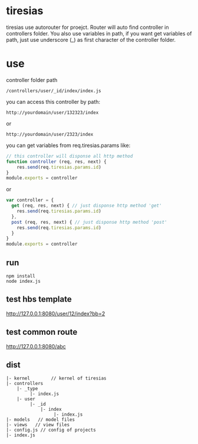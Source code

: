 # tiresias
tiresias use autorouter for proejct.
Router will auto find controller in controllers folder.
You also use variables in path, if you want get variables of path, just use underscore (_) as first character of the controller folder.

# use
controller folder path
```
/controllers/user/_id/index/index.js
```

you can access this controller by path:
```
http://yourdomain/user/132323/index  
```

or
```
http://yourdomain/user/2323/index
```

 you can get variables from req.tiresias.params like:

```javascript
// this controller will disponse all http method
function controller (req, res, next) {
    res.send(req.tiresias.params.id)
}
module.exports = controller
```
or 
```javascript
var controller = {
  get (req, res, next) { // just disponse http method 'get'
    res.send(req.tiresias.params.id)
  },
  post (req, res, next) { // just disponse http method 'post'
    res.send(req.tiresias.params.id)
  }
}
module.exports = controller
```


## run
```
npm install
node index.js
```

## test hbs template
http://127.0.0.1:8080/user/12/index?bb=2

## test common route
http://127.0.0.1:8080/abc


## dist
```
|- kernel        // kernel of tiresias
|- controllers
    |- _type
         |- index.js
    |- user
         |- _id
             |- index
                  |- index.js
|- models   // model files
|- views   // view files
|- config.js // config of projects
|- index.js
```

